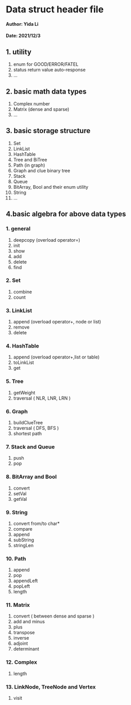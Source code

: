 # Data struct header file
#### Author: Yida Li
#### Date: 2021/12/3 

## 1. utility
1. enum for GOOD/ERROR/FATEL
2. status return value auto-response 
3. ...

## 2. basic math data types
1. Complex number
2. Matrix (dense and sparse)
3. ...

## 3. basic storage structure
1. Set
2. LinkList
3. HashTable
4. Tree and BiTree
5. Path (in graph)
6. Graph and clue binary tree
7. Stack
8. Queue
9. BitArray, Bool and their enum utility
10. String
11. ...

## 4.basic algebra for above data types
### 1. general
1. deepcopy (overload operator=)
2. init
3. show
4. add
4. delete
5. find
### 2. Set
1. combine
2. count
### 3. LinkList
1. append (overload operator+, node or list)
2. remove
3. delete
### 4. HashTable
1. append (overload operator+,list or table)
2. toLinkList
3. get
### 5. Tree
1. getWeight
2. traversal ( NLR, LNR, LRN )
### 6. Graph
1. buildClueTree
2. traversal ( DFS, BFS )
3. shortest path
### 7. Stack and Queue
1. push
2. pop
### 8. BitArray and Bool
1. convert
2. setVal
3. getVal
### 9. String
1. convert from/to char*
2. compare
3. append
4. subString
5. stringLen
### 10. Path
1. append
2. pop
3. appendLeft
4. popLeft
5. length
### 11. Matrix
1. convert ( between dense and sparse )
2. add and minus
3. plus
4. transpose
5. inverse
6. adjoint
7. determinant
### 12. Complex
1. length
### 13. LinkNode, TreeNode and Vertex
1. visit
